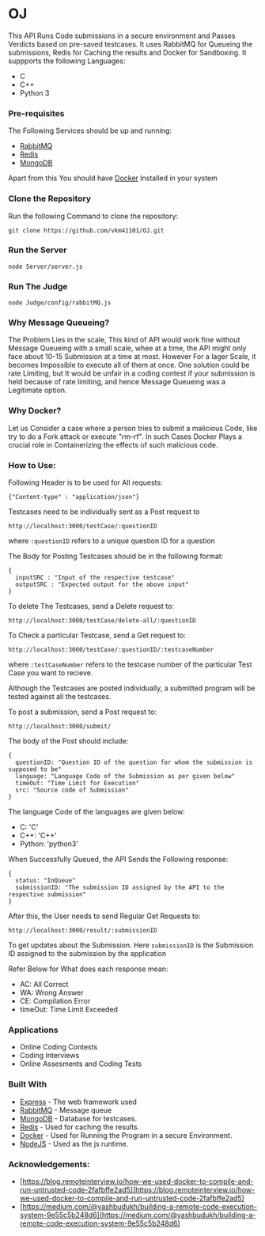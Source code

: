 # OJ

This API Runs Code submissions in a secure environment and Passes Verdicts based
 on pre-saved testcases. It uses RabbitMQ for Queueing the submissions, Redis for Caching the results and Docker for Sandboxing. It suppports the following Languages:

 * C
 * C++
 * Python 3

 ### Pre-requisites

 The Following Services should be up and running:
 * [RabbitMQ](https://www.rabbitmq.com/download.html)
 * [Redis](https://redis.io/download)
 * [MongoDB](https://docs.mongodb.com/manual/installation/)

 Apart from this You should have [Docker](https://docs.docker.com/engine/install/) Installed in your system

 ### Clone the Repository

 Run the following Command to clone the repository:
 ```
 git clone https://github.com/vkm41101/OJ.git
 ```

 ### Run the Server

 ```
node Server/server.js
 ```

 ### Run The Judge

 ```
node Judge/config/rabbitMQ.js
 ```

 ### Why Message Queueing?

 The Problem Lies in the scale, This kind of API would work fine without Message Queueing with a small scale, whee at a time, the API might only face about 10-15 Submission at a time at most. However For a lager Scale, it becomes Impossible to execute all of them at once. One solution could be rate Limiting, but It would be unfair in a coding contest if your submission is held because of rate limiting, and hence Message Queueing was a Legitimate option.

 ### Why Docker?

 Let us Consider a case where a person tries to submit a malicious Code, like try to do a Fork attack or execute "rm-rf". In such Cases Docker Plays a crucial role in Containerizing the effects of such malicious code.


 ### How to Use:

Following Header is to be used for All requests:
```
{"Content-type" : "application/json"}
```
Testcases need to be individually sent as a Post request to
```
http://localhost:3000/testCase/:questionID
```
where `:questionID` refers to a unique question ID for a question

The Body for Posting Testcases should be in the following format:

```
{
  inputSRC : "Input of the respective testcase"
  outputSRC : "Expected output for the above input"
}
```

To delete The Testcases, send a Delete request to:

```
http://localhost:3000/testCase/delete-all/:questionID
```

To Check a particular Testcase, send a Get request to:
```
http://localhost:3000/testCase/:questionID/:testcaseNumber
```

where `:testCaseNumber` refers to the testcase number of the particular Test Case you want to recieve.

Although the Testcases are posted individually, a submitted program will be tested against all the testcases.

To post a submission, send a Post request to:

```
http://localhost:3000/submit/
```

The body of the Post should include:

```
{
  questionID: "Question ID of the question for whom the submission is supposed to be"
  language: "Language Code of the Submission as per given below"
  timeOut: "Time Limit for Execution"
  src: "Source code of Submission"
}
```

The language Code of the languages are given below:

* C: 'C'
* C++: 'C++'
* Python: 'python3'

When Successfully Queued, the API Sends the Following response:
```
{
  status: "InQueue"
  submissionID: "The submission ID assigned by the API to the respective submission"
}
```

After this, the User needs to send Regular Get Requests to:
```
http://localhost:3000/result/:submissionID
```

To get updates about the Submission. Here `submissionID` is the Submission ID assigned to the submission by the application

Refer Below for What does each response mean:

* AC: All Correct
* WA: Wrong Answer
* CE: Compilation Error
* timeOut: Time Limit Exceeded

### Applications

* Online Coding Contests
* Coding Interviews
* Online Assesments and Coding Tests


### Built With

* [Express](https://expressjs.com/)     -  The web framework used
* [RabbitMQ](https://www.rabbitmq.com/) -  Message queue
* [MongoDB](https://www.mongodb.com/)   - Database for testcases.
* [Redis](https://redis.io/)           -  Used for caching the results.
* [Docker](https://www.docker.com/)    - Used for Running the Program in a secure Environment.
* [NodeJS](https://nodejs.org/en/)      -  Used as the js runtime.

### Acknowledgements:

* [https://blog.remoteinterview.io/how-we-used-docker-to-compile-and-run-untrusted-code-2fafbffe2ad5](https://blog.remoteinterview.io/how-we-used-docker-to-compile-and-run-untrusted-code-2fafbffe2ad5)
* [https://medium.com/@yashbudukh/building-a-remote-code-execution-system-9e55c5b248d6](https://medium.com/@yashbudukh/building-a-remote-code-execution-system-9e55c5b248d6)
